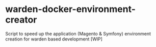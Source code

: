 # warden-docker-environment-creator
Script to speed up the application (Magento &amp; Symfony) environment creation for warden based development [WIP]
